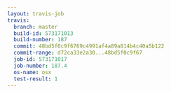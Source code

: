 ```yaml
---
layout: travis-job
travis:
  branch: master
  build-id: 573171013
  build-number: 187
  commit: 48bd5f0c9f6769c4991af4a89a814b4c40a5b122
  commit-range: d72ca33e2a30...48bd5f0c9f67
  job-id: 573171017
  job-number: 187.4
  os-name: osx
  test-result: 1
---
```

